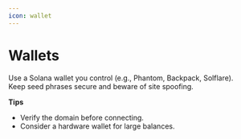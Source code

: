 ```yaml
---
icon: wallet
---
```


# Wallets

Use a Solana wallet you control (e.g., Phantom, Backpack, Solflare).\
Keep seed phrases secure and beware of site spoofing.

**Tips**

* Verify the domain before connecting.
* Consider a hardware wallet for large balances.
